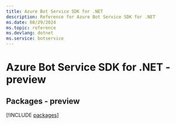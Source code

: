```yaml
---
title: Azure Bot Service SDK for .NET
description: Reference for Azure Bot Service SDK for .NET
ms.date: 08/29/2024
ms.topic: reference
ms.devlang: dotnet
ms.service: botservice
---
```

# Azure Bot Service SDK for .NET - preview
## Packages - preview
[!INCLUDE [packages](bot-service-index.md)]